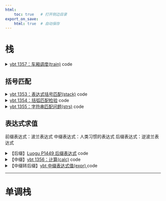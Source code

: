 ```yaml
---
html:
    toc: true   # 打开侧边目录
export_on_save:
    html: true  # 自动保存
---
```



# 栈


<details><summary><a href="http://ybt.ssoier.cn:8088/problem_show.php?pid=1357" target="_blank">ybt 1357：车厢调度(train)</a> code</summary><br>

**大意**

判断出栈顺序是否合法

**思路**

1. 判断当前栈顶元素能否出栈即可
2. 能否出栈取决给定的出栈顺序

```cpp
#include <iostream>
#include <stack>
using namespace std;

const int N = 1e3 + 10;

int B[N];
stack<int> C;

int main() {
    int n; cin >> n;
    for (int i = 1; i <= n; i++) scanf("%d", B + i);

    for (int i = 1, a = 1; a <= n; a++) {
        C.push(a);                              // 每次往里面塞一个
        while (C.size() && B[i] == C.top()) {   // 当前栈顶能否出栈
            C.pop();
            i++;                                // 持续判断
        }
    }

    if (C.size() == 0) cout << "YES";
    else cout << "NO";

    return 0;
}
```
</details>



## 括号匹配

<details><summary><a href="http://ybt.ssoier.cn:8088/problem_show.php?pid=1353" target="_blank">ybt 1353：表达式括号匹配(stack)</a> code</summary><br>

**大意**

判断一组括号是否匹配

**思路**

1. 每一个右括号，在其之前必定先出现一个左括号
2. 如果没有左括号，则说明匹配失败（此时，左括号少了）
3. 如果结束时，还有多余左括号，则说明匹配失败（左括号多了）

```cpp
#include <iostream>
#include <string>
using namespace std;

const int N = 1e5+10;

string s;
int l;

int main(){
    cin >> s;
    for(auto c: s)
        if(c == '(') l++;
        else if(c == ')'){
            l--;
            if(l < 0) break;
        }

    if(l==0) cout << "YES";
    else cout << "NO";

    return 0;
}
```
</details>


<details><summary><a href="http://ybt.ssoier.cn:8088/problem_show.php?pid=1354" target="_blank">ybt 1354：括弧匹配检验</a> code</summary><br>

**大意**

判断两组括号是否合法

**思路**

1. 从里到外，所有的配对括号可以被消除
2. 相较于上一题，需要多考虑一组括号

```cpp
#include <iostream>
#include <string>
#include <stack>
using namespace std;

const int N=1;

string s;

stack<char> stk;

int main(){
    getline(cin, s);

    for(auto c: s){
        if(c=='(') stk.push('(');
        if(c=='[') stk.push('[');
        
        if(c==')'){
            if(stk.size() && stk.top()=='(')   
                stk.pop();
            else{
                cout<<"Wrong";
                return 0;
            }
        }
        if(c==']'){
            if(stk.size() && stk.top()=='[')   
                stk.pop();
            else{
                cout<<"Wrong";
                return 0;
            }
        }
    }

    if(stk.size()==0) cout<<"OK";
    else cout<<"Wrong";
    return 0;
}
```
</details>

<details><summary><a href="http://ybt.ssoier.cn:8088/problem_show.php?pid=1355" target="_blank">ybt 1355：字符串匹配问题(strs)</a> code</summary><br>

**大意**

判断多组括号是否合法

**思路**

1. 小的括号在里，大的括号在外
2. 当 `(` 判断时，其左边只有有 `{` 或 `[`，不能出现 `(`

```cpp
#include <iostream>
#include <string>
#include <stack>
using namespace std;

const int N=1;

string solve(){
    string s;
    stack<int> stk;

    getline(cin, s);

    for(auto c: s){
        if(c=='<'){
            if(stk.size()==0 || stk.top()>=1)
                stk.push(1);
            else
                return "NO";
        }

        if(c=='('){
            if(stk.size()==0 || stk.top()>=2)
                stk.push(2);
            else
                return "NO";
        }

        if(c=='['){
            if(stk.size()==0 || stk.top()>=3)
                stk.push(3);
            else
                return "NO";
        }

        if(c=='{'){
            if(stk.size()==0 || stk.top()>=4)
                stk.push(4);
            else
                return "NO";
        }

        if(c=='>'){
            if(stk.size() && stk.top()==1)
                stk.pop();
            else
                return "NO";
        }

        if(c==')'){
            if(stk.size() && stk.top()==2)
                stk.pop();
            else
                return "NO";
        }

        if(c==']'){
            if(stk.size() && stk.top()==3)
                stk.pop();
            else
                return "NO";
        }

        if(c=='}'){
            if(stk.size() && stk.top()==4)
                stk.pop();
            else
                return "NO";
        }
    }

    if(stk.size()==0)
        return "YES";
    else
        return "NO";
}

int main(){
    int T; cin>>T; getchar();
    while(T--) cout<<solve()<<"\n";
    return 0;
}
```
</details>

## 表达式求值

前缀表达式：波兰表达式
中缀表达式：人类习惯的表达式
后缀表达式：逆波兰表达式

<details><summary>【后缀】<a href="https://www.luogu.com.cn/problem/P1449" target="_blank">Luogu P1449 后缀表达式</a> code</summary><br>

**大意**

后缀表达式求值

**思路**

1. 严格按照后缀表达式的规则进行计算即可

```cpp
#include <iostream>
#include <stack>
#include <cstring>
using namespace std;

string postfix(string s){
    stack<int> num; // 存储数字
    bool flg = 0;   // 是否为数字

    for(auto c: s)
    if(c>='0' && c<='9'){
        if(flg)
            num.top() = num.top() * 10 + c-'0';
        else
            num.push(c-'0');
		
        flg=1;
    }
    else if(c=='+' || c=='-' || c=='*' || c=='/'){
        int y = num.top(); num.pop();
        int x = num.top(); num.pop();

        if(c == '+') num.push(x+y);
        if(c == '-') num.push(x-y);
        if(c == '*') num.push(x*y);
        if(c == '/') num.push(x/y);
        flg=0;
    }
    else
        flg=0;

    return to_string(num.top());
}

int main(){
    string s; cin>>s;
    cout<<postfix(s)<<endl;
    return 0;
}
```
</details>

<details><summary>【中缀】<a href="http://ybt.ssoier.cn:8088/problem_show.php?pid=1356" target="_blank">ybt 1356：计算(calc)</a> code</summary>

```cpp
#include <iostream>
#include <cstring>
#include <stack>
#include <cmath>
using namespace std;

stack<int> num;     // 操作数
stack<char> sig;    // 操作符

int infix_level(char a){
    if(a == '^') return 3;
    if(a == '*' || a == '/') return 2;
    if(a == '+' || a == '-') return 1;
    return 0;   // 括号
}

void infix_calc(){
    int b = num.top(); num.pop();
    int a = num.top(); num.pop(); 
    if(sig.top() == '+') num.push(a+b); 
    if(sig.top() == '-') num.push(a-b); 
    if(sig.top() == '*') num.push(a*b); 
    if(sig.top() == '/') num.push(a/b); 
    if(sig.top() == '^') num.push(pow(a, b)); 
    sig.pop();
}

string infix(string s){
    int x=0;    // 临时存储数字
    bool flg=0; // 是否是数字

    for(auto c: s)
    if(c>='0' && c<='9'){
        x = x*10 + c-'0';
        flg=1;
    }else{
        if(flg){
            num.push(x);
            x=0;
            flg=0;
        }   // 数字入栈
        if(c=='('){
            sig.push(c);
            continue;
        }   // 左括号入栈
        if(c==')'){
            while(sig.top()!='(') 
                infix_calc();
            sig.pop();
            continue;
        }   // 右括号, 一直计算到左括号
        
        // 此时c是运算符, 且有运算级更低的, 形如 (a*b+)
        while(sig.size() && infix_level(sig.top()) >= infix_level(c)) 
            infix_calc();
        sig.push(c);
    }
    // 最后一个数字
    if(flg) num.push(x);
    // 最后一个运算符
    while(sig.size()) infix_calc(); 
    return to_string(num.top());
}

int main(){
    string s;
    cin>>s;
    cout<<infix(s);
}
```
</details>


<details><summary>【中缀转后缀】<a href="http://ybt.ssoier.cn:8088/problem_show.php?pid=1358" target="_blank">ybt 中缀表达式值(expr)
</a> code</summary>

```cpp

```
</details>


---

# 单调栈

